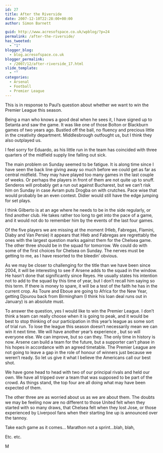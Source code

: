 ```yaml
---
id: 27
title: After the Riverside
date: 2007-12-10T22:28:00+00:00
author: Simon Barnett

guid: http://www.acresofspace.co.uk/wpblog/?p=24
permalink: /after-the-riverside/
has_tweeted:
  - "1"
blogger_blog:
  - blog.acresofspace.co.uk
blogger_permalink:
  - /2007/12/after-riverside_17.html
slide_template:
  - ""
categories:
  - Arsenal
  - Football
  - Premier League
---
```

This is in response to Paul&#8217;s question about whether we want to win the Premier League this season.

<!--more-->

Being a man who knows a good deal when he sees it, I have signed up to Setanta and saw the game. It was like one of those Bolton or Blackburn games of two years ago. Bustled off the ball, no fluency and precious little in the creativity department. Middlesbrough outfought us, but I think they also outplayed us.

I feel sorry for Eduardo, as his little run in the team has coincided with three quarters of the midfield supply line falling out sick.

The main problem on Sunday seemed to be fatigue. It is along time since I have seen the back line giving away so much before we could get as far as central midfield. They may have played too many games in the last couple of weeks. Or perhaps the players in front of them are not quite up to snuff. Senderos will probably get a run out against Bucharest, but we can&#8217;t risk him on Sunday in case Avram puts Drogba on with crutches. Pace wise that would probably be an even contest. Didier would still have the edge jumping for set plays.

I think Gilberto is at an age where he needs to be in the side regularly, or find another club. He takes rather too long to get into the pace of a game, and it would not do to remember him by the events of the last four games.

Of the five players we are missing at the moment (Hleb, Fabregas, Flamini, Diaby and Van Persie) it appears that Hleb and Fabregas are regrettably the ones with the largest question marks against them for the Chelsea game. The other three should be in the squad for tomorrow. We could do with some of the first choices for Chelsea on Sunday. The nerves must be getting to me, as I have resorted to the bleedin&#8217; obvious.

As we may be closer to challenging for the title than we have been since 2004, it will be interesting to see if Arsene adds to the squad in the window. He hasn&#8217;t done that significantly since Reyes. He usually states his intention not to add to the squad by this time of year, but I don&#8217;t recall him saying so this term. If there is money to spare, it will be a test of the faith he has in the current crop. As Toure and Eboue are going to Africa for the New Year, getting Djourou back from Birmingham (I think his loan deal runs out in January) is an absolute must.

To answer the question, yes I would like to win the Premier League. I don&#8217;t think a team can really choose when it is going to peak, and it would be best to stop thinking of our participation in this year&#8217;s league as some sort of trial run. To lose the league this season doesn&#8217;t necessarily mean we can win it next time. We will have another year&#8217;s experience , but so will everyone else. We can improve, but so can they. The only time in history is now. Arsene can build a team for the future, but a supporter can&#8217;t phase in his hopes in accordance with an agreed timetable. The Premier League are not going to leave a gap in the role of honour of winners just because we weren&#8217;t ready. So let us give it what I believe the Americans call our best shot.

We have gone head to head with two of our principal rivals and held our own. We have all tripped over a team that was supposed to be part of the crowd. As things stand, the top four are all doing what may have been expected of them.

The other three are as worried about us as we are about them. The doubts we may be feeling now are no different to those United felt when they started with so many draws, that Chelsea felt when they lost Jose, or those experienced by Liverpool fans when their starting line up is announced over the tannoy.

Take each game as it comes&#8230; Marathon not a sprint&#8230;blah, blah,

Etc. etc.

M
